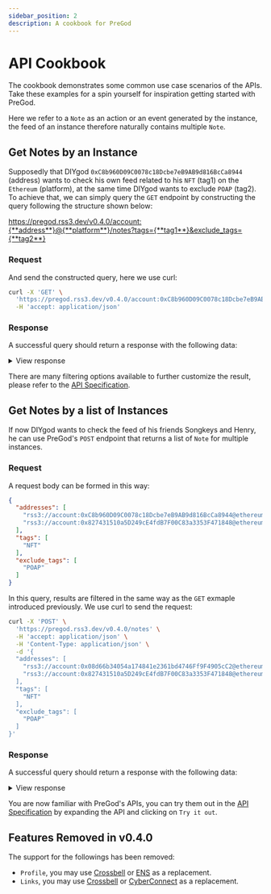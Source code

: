 ```yaml
---
sidebar_position: 2
description: A cookbook for PreGod
---
```

# API Cookbook

The cookbook demonstrates some common use case scenarios of the APIs. Take these examples for a spin yourself for inspiration getting started with PreGod.

Here we refer to a `Note` as an action or an event generated by the instance, the feed of an instance therefore naturally contains multiple `Note`.

## Get Notes by an Instance

Supposedly that DIYgod `0xC8b960D09C0078c18Dcbe7eB9AB9d816BcCa8944` (address) wants to check his own feed related to his `NFT` (tag1) on the `Ethereum` (platform), at the same time DIYgod wants to exclude `POAP` (tag2). To achieve that, we can simply query the `GET` endpoint by constructing the query following the structure shown below:
<!-- markdownlint-disable MD034 -->
https://pregod.rss3.dev/v0.4.0/account:{**address**}@{**platform**}/notes?tags={**tag1**}&exclude_tags={**tag2**}
<!-- markdownlint-enable MD034 -->

### Request

And send the constructed query, here we use curl:

```bash
curl -X 'GET' \
  'https://pregod.rss3.dev/v0.4.0/account:0xC8b960D09C0078c18Dcbe7eB9AB9d816BcCa8944@ethereum/notes?tags=NFT&exclude_tags=POAP' \
  -H 'accept: application/json'
```

### Response

A successful query should return a response with the following data:

<details>
  <summary>View response</summary>

<p>

```json
{
    "version": "v0.4.0",
    "date_updated": "2022-05-15T11:57:26.000Z",
    "identifier": "rss3://account:0xc8b960d09c0078c18dcbe7eb9ab9d816bcca8944@ethereum/notes?exclude_tags=POAP\u0026limit=100\u0026tags=NFT",
    "total": 49,
    "list": [
        {
            "identifier": "rss3://note:0x5e598d0ce1811daf39c350ee5e7b2dcbe59c68adb4ec609a6bba173f025bdd28-430-539@ethereum",
            "date_created": "2022-03-17T23:23:35.000Z",
            "date_updated": "2022-03-17T23:23:35.000Z",
            "related_urls": [
                "https://etherscan.io/tx/0x5e598d0ce1811daf39c350ee5e7b2dcbe59c68adb4ec609a6bba173f025bdd28",
                "https://etherscan.io/nft/0x5452c7fb99d99fab3cc1875e9da9829cb50f7a13/539",
                "https://opensea.io/assets/0x5452c7fb99d99fab3cc1875e9da9829cb50f7a13/539"
            ],
            "tags": [
                "NFT"
            ],
            "authors": [
                "rss3://account:0xc8b960d09c0078c18dcbe7eb9ab9d816bcca8944@ethereum"
            ],
            "title": "The Genesis RSS3 Avatar NFT #539",
            "summary": "The Genesis RSS3 Avatar NFT is a collection of 10,000 unique avatars meticulously designed to identify RSS3 community members.",
            "attachments": [
                {
                    "type": "preview",
                    "address": "ipfs://QmSX9QiwjTGBk5m22UscTg3vrbMwUfFsmxVzMH57hkPD5U/539.png",
                    "mime_type": "image/png",
                    "size_in_bytes": 58017
                }
            ],
            "source": "Ethereum NFT",
            "metadata": {
                "collection_address": "0x5452c7fb99d99fab3cc1875e9da9829cb50f7a13",
                "collection_name": "The Genesis RSS3 Avatar NFT",
                "contract_type": "ERC721",
                "from": "0x0000000000000000000000000000000000000000",
                "log_index": 430,
                "network": "ethereum",
                "proof": "0x5e598d0ce1811daf39c350ee5e7b2dcbe59c68adb4ec609a6bba173f025bdd28-430-539",
                "to": "0xc8b960d09c0078c18dcbe7eb9ab9d816bcca8944",
                "token_id": "539",
                "token_standard": "ERC721",
                "token_symbol": "The Genesis RSS3 Avatar NFT"
            }
        },
        // .....
        {
            "identifier": "rss3://note:0xb8adc7580145efeca0a77dfd9453c09f9e1fdb78a77ea51a8c8f8a791ee59bde-207-5@ethereum",
            "date_created": "2021-06-03T04:02:46.000Z",
            "date_updated": "2021-06-03T04:02:46.000Z",
            "related_urls": [
                "https://etherscan.io/tx/0xb8adc7580145efeca0a77dfd9453c09f9e1fdb78a77ea51a8c8f8a791ee59bde",
                "https://etherscan.io/nft/0xacbe98efe2d4d103e221e04c76d7c55db15c8e89/5",
                "https://opensea.io/assets/0xacbe98efe2d4d103e221e04c76d7c55db15c8e89/5"
            ],
            "links": "rss3://note:0xb8adc7580145efeca0a77dfd9453c09f9e1fdb78a77ea51a8c8f8a791ee59bde-207-5@ethereum/links",
            "backlinks": "rss3://note:0xb8adc7580145efeca0a77dfd9453c09f9e1fdb78a77ea51a8c8f8a791ee59bde-207-5@ethereum/backlinks",
            "tags": [
                "NFT"
            ],
            "authors": [
                "rss3://account:0xc8b960d09c0078c18dcbe7eb9ab9d816bcca8944@ethereum"
            ],
            "title": "RSS Fruit Token #5",
            "summary": "RSS Fruits Token (RTF) are demon fruits for those who contribute significantly to the open protocol of RSS3",
            "attachments": [
                {
                    "type": "preview",
                    "address": "https://gateway.pinata.cloud/ipfs/Qmaou2nCtmy1dJX4QQdsCf9HLax5yFCUdkuoyZ2mStWTdd",
                    "mime_type": "image/png",
                    "size_in_bytes": 88330
                },
                {
                    "type": "attributes",
                    "content": "[{\"trait_type\":\"direction\",\"value\":\"right\"},{\"trait_type\":\"life cycle\",\"value\":\"1 leaf\"},{\"trait_type\":\"left fruit\",\"value\":\"orange\"},{\"trait_type\":\"right fruit\",\"value\":\"apple\"}]",
                    "mime_type": "text/json"
                }
            ],
            "source": "Ethereum NFT",
            "metadata": {
                "collection_address": "0xacbe98efe2d4d103e221e04c76d7c55db15c8e89",
                "collection_name": "RSS Fruits Token",
                "contract_type": "ERC721",
                "from": "0x0000000000000000000000000000000000000000",
                "log_index": 207,
                "network": "ethereum",
                "proof": "0xb8adc7580145efeca0a77dfd9453c09f9e1fdb78a77ea51a8c8f8a791ee59bde-207-5",
                "to": "0xc8b960d09c0078c18dcbe7eb9ab9d816bcca8944",
                "token_id": "5",
                "token_standard": "ERC721",
                "token_symbol": "RFT"
            }
        }
    ]
}
```

</p>
From the response we can see that a list of chronologically ordered Notes containing 49 NFTs acquisitions, each Note also carries all the details you need to enrich the experience of your app.

</details>

There are many filtering options available to further customize the result, please refer to the [API Specification](#api-specification).

## Get Notes by a list of Instances

If now DIYgod wants to check the feed of his friends Songkeys and Henry, he can use PreGod's `POST` endpoint that returns a list of `Note` for multiple instances.

### Request

A request body can be formed in this way:

```json
{
  "addresses": [
    "rss3://account:0xC8b960D09C0078c18Dcbe7eB9AB9d816BcCa8944@ethereum",
    "rss3://account:0x827431510a5D249cE4fdB7F00C83a3353F471848@ethereum"
  ],
  "tags": [
    "NFT"
  ],
  "exclude_tags": [
    "POAP"
  ]
}
```

In this query, results are filtered in the same way as the `GET` exmaple introduced previously. We use curl to send the request:

```bash
curl -X 'POST' \
  'https://pregod.rss3.dev/v0.4.0/notes' \
  -H 'accept: application/json' \
  -H 'Content-Type: application/json' \
  -d '{
  "addresses": [
    "rss3://account:0x08d66b34054a174841e2361bd4746Ff9F4905cC2@ethereum",
    "rss3://account:0x827431510a5D249cE4fdB7F00C83a3353F471848@ethereum"
  ],
  "tags": [
    "NFT"
  ],
  "exclude_tags": [
    "POAP"
  ]
}'
```

### Response

A successful query should return a response with the following data:

<details>
  <summary>View response</summary>
<p>

```json
{
    "version": "v0.4.0",
    "date_updated": "2022-05-10T20:16:27.000Z",
    "total": 25,
    "list": [
        {
            "identifier": "rss3://note:0x6e1b2a3cc4e86c4f22e5eff44cc4cc7b303543a1b052461a866c9665b4fd7b47-582-1008@ethereum",
            "date_created": "2022-04-11T02:02:20.000Z",
            "date_updated": "2022-04-11T02:02:20.000Z",
            "related_urls": [
                "https://etherscan.io/tx/0x6e1b2a3cc4e86c4f22e5eff44cc4cc7b303543a1b052461a866c9665b4fd7b47",
                "https://etherscan.io/nft/0x5452c7fb99d99fab3cc1875e9da9829cb50f7a13/1008",
                "https://opensea.io/assets/0x5452c7fb99d99fab3cc1875e9da9829cb50f7a13/1008"
            ],
            "links": "rss3://note:0x6e1b2a3cc4e86c4f22e5eff44cc4cc7b303543a1b052461a866c9665b4fd7b47-582-1008@ethereum/links",
            "backlinks": "rss3://note:0x6e1b2a3cc4e86c4f22e5eff44cc4cc7b303543a1b052461a866c9665b4fd7b47-582-1008@ethereum/backlinks",
            "tags": [
                "NFT"
            ],
            "authors": [
                "rss3://account:0x08d66b34054a174841e2361bd4746ff9f4905cc2@ethereum"
            ],
            "title": "The Genesis RSS3 Avatar NFT #1008",
            "summary": "The Genesis RSS3 Avatar NFT is a collection of 10,000 unique avatars meticulously designed to identify RSS3 community members.",
            "attachments": [
                {
                    "type": "preview",
                    "address": "ipfs://QmSX9QiwjTGBk5m22UscTg3vrbMwUfFsmxVzMH57hkPD5U/1008.png",
                    "mime_type": "image/png",
                    "size_in_bytes": 50746
                }
            ],
            "source": "Ethereum NFT",
            "metadata": {
                "collection_address": "0x5452c7fb99d99fab3cc1875e9da9829cb50f7a13",
                "collection_name": "The Genesis RSS3 Avatar NFT",
                "contract_type": "ERC721",
                "from": "0x0000000000000000000000000000000000000000",
                "log_index": 582,
                "network": "ethereum",
                "proof": "0x6e1b2a3cc4e86c4f22e5eff44cc4cc7b303543a1b052461a866c9665b4fd7b47-582-1008",
                "to": "0x08d66b34054a174841e2361bd4746ff9f4905cc2",
                "token_id": "1008",
                "token_standard": "ERC721",
                "token_symbol": "The Genesis RSS3 Avatar NFT"
            }
        },
        {
            "identifier": "rss3://note:0x5039d3f855cdacc81e4251abc5f3fd81cb634c144f8b5ed9d67cb1f42d537a02-230-19@ethereum",
            "date_created": "2022-01-19T14:00:00.000Z",
            "date_updated": "2022-01-19T14:00:00.000Z",
            "related_urls": [
                "https://etherscan.io/tx/0x5039d3f855cdacc81e4251abc5f3fd81cb634c144f8b5ed9d67cb1f42d537a02",
                "https://etherscan.io/nft/0xb9619cf4f875cdf0e3ce48b28a1c725bc4f6c0fb/19",
                "https://opensea.io/assets/0xb9619cf4f875cdf0e3ce48b28a1c725bc4f6c0fb/19"
            ],
            "links": "rss3://note:0x5039d3f855cdacc81e4251abc5f3fd81cb634c144f8b5ed9d67cb1f42d537a02-230-19@ethereum/links",
            "backlinks": "rss3://note:0x5039d3f855cdacc81e4251abc5f3fd81cb634c144f8b5ed9d67cb1f42d537a02-230-19@ethereum/backlinks",
            "tags": [
                "NFT"
            ],
            "authors": [
                "rss3://account:0x827431510a5d249ce4fdb7f00c83a3353f471848@ethereum"
            ],
            "title": "RSS3 Whitepaper v1.0",
            "summary": "RSS3 Whitepaper v1.0 - Commemorative & Limited Edition",
            "attachments": [
                {
                    "type": "external_url",
                    "content": "https://rss3.io/RSS3-Whitepaper.pdf",
                    "mime_type": "text/uri-list"
                },
                {
                    "type": "preview",
                    "address": "ipfs://bafybeiahqmf43pqwuq4vz4fugtg7nby4svjsn4f6a7mxfqnlfrgkww6maa/rss3-whitepaper-no-19.png",
                    "mime_type": "image/png",
                    "size_in_bytes": 117143
                },
                {
                    "type": "object",
                    "address": "ipfs://bafybeigyalxntwfje42gaylvc7qvkbsjhxyz54jdh6lzielalkkuift5ze/rss3-whitepaper-no-19.glb",
                    "mime_type": "model/gltf-binary",
                    "size_in_bytes": 3890832
                },
                {
                    "type": "attributes",
                    "content": "[{\"trait_type\":\"Author(s)\",\"value\":\"Natural Selection Labs\"},{\"trait_type\":\"Edition\",\"value\":\"First Edition\"},{\"trait_type\":\"Edition Language\",\"value\":\"English\"},{\"trait_type\":\"File Format\",\"value\":\"PDF\"},{\"trait_type\":\"No.\",\"value\":19},{\"trait_type\":\"Released Data\",\"value\":1610323200,\"display_type\":\"date\"}]",
                    "mime_type": "text/json"
                }
            ],
            "source": "Ethereum NFT",
            "metadata": {
                "collection_address": "0xb9619cf4f875cdf0e3ce48b28a1c725bc4f6c0fb",
                "collection_name": "RSS3 Whitepaper",
                "contract_type": "ERC721",
                "from": "0x0000000000000000000000000000000000000000",
                "log_index": 230,
                "network": "ethereum",
                "proof": "0x5039d3f855cdacc81e4251abc5f3fd81cb634c144f8b5ed9d67cb1f42d537a02-230-19",
                "to": "0x827431510a5d249ce4fdb7f00c83a3353f471848",
                "token_id": "19",
                "token_standard": "ERC721",
                "token_symbol": "RWP"
            }
        }
    ]
}
```

</p>

The response contains a list of Notes belonging to Songkeys and Henry, includes only `NFT` and excludes `POAP`, in a chronologically order.

</details>

You are now familiar with PreGod's APIs, you can try them out in the [API Specification](#api-specification) by expanding the API and clicking on `Try it out`.

## Features Removed in v0.4.0

The support for the followings has been removed:

- `Profile`, you may use [Crossbell](https://crossbell.io) or [ENS](https://ens.domains) as a replacement.
- `Links`, you may use [Crossbell](https://crossbell.io) or [CyberConnect](https://cyberconnect.me) as a replacement.
